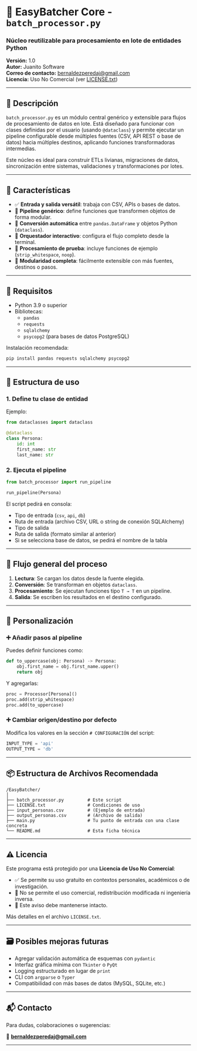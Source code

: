 
# 🔁 EasyBatcher Core - `batch_processor.py`

### Núcleo reutilizable para procesamiento en lote de entidades Python

**Versión:** 1.0  
**Autor:** Juanito Software  
**Correo de contacto:** [bernaldezperedaj@gmail.com](mailto:bernaldezperedaj@gmail.com)  
**Licencia:** Uso No Comercial (ver [LICENSE.txt](./LICENSE.txt))

---

## 📄 Descripción

`batch_processor.py` es un módulo central genérico y extensible para flujos de procesamiento de datos en lote. Está diseñado para funcionar con clases definidas por el usuario (usando `@dataclass`) y permite ejecutar un pipeline configurable desde múltiples fuentes (CSV, API REST o base de datos) hacia múltiples destinos, aplicando funciones transformadoras intermedias.

Este núcleo es ideal para construir ETLs livianas, migraciones de datos, sincronización entre sistemas, validaciones y transformaciones por lotes.

---

## 🚀 Características

- ✅ **Entrada y salida versátil**: trabaja con CSV, APIs o bases de datos.
- 🔄 **Pipeline genérico**: define funciones que transformen objetos de forma modular.
- 🧠 **Conversión automática** entre `pandas.DataFrame` y objetos Python (`dataclass`).
- 🔧 **Orquestador interactivo**: configura el flujo completo desde la terminal.
- 🧪 **Procesamiento de prueba**: incluye funciones de ejemplo (`strip_whitespace`, `noop`).
- 🧩 **Modularidad completa**: fácilmente extensible con más fuentes, destinos o pasos.

---

## 🧰 Requisitos

- Python 3.9 o superior
- Bibliotecas:
  - `pandas`
  - `requests`
  - `sqlalchemy`
  - `psycopg2` (para bases de datos PostgreSQL)

Instalación recomendada:

```bash
pip install pandas requests sqlalchemy psycopg2
```

---

## 🧠 Estructura de uso

### 1. Define tu clase de entidad

Ejemplo:
```python
from dataclasses import dataclass

@dataclass
class Persona:
    id: int
    first_name: str
    last_name: str
```
### 2. Ejecuta el pipeline

```python
from batch_processor import run_pipeline

run_pipeline(Persona)
```

El script pedirá en consola:

- Tipo de entrada (`csv`, `api`, `db`)
- Ruta de entrada (archivo CSV, URL o string de conexión SQLAlchemy)
- Tipo de salida
- Ruta de salida (formato similar al anterior)
- Si se selecciona base de datos, se pedirá el nombre de la tabla

---

## 🔂 Flujo general del proceso

1. **Lectura**: Se cargan los datos desde la fuente elegida.
2. **Conversión**: Se transforman en objetos `dataclass`.
3. **Procesamiento**: Se ejecutan funciones tipo `T → T` en un pipeline.
4. **Salida**: Se escriben los resultados en el destino configurado.

---

## 🔧 Personalización

### ➕ Añadir pasos al pipeline

Puedes definir funciones como:

```python
def to_uppercase(obj: Persona) -> Persona:
    obj.first_name = obj.first_name.upper()
    return obj
```

Y agregarlas:

```python
proc = Processor[Persona]()
proc.add(strip_whitespace)
proc.add(to_uppercase)
```

### ➕ Cambiar origen/destino por defecto

Modifica los valores en la sección `# CONFIGURACIÓN` del script:

```python
INPUT_TYPE = 'api'
OUTPUT_TYPE = 'db'
```

---

## 📦 Estructura de Archivos Recomendada

```
/EasyBatcher/
│
├── batch_processor.py         # Este script
├── LICENSE.txt                # Condiciones de uso
├── input_personas.csv         # (Ejemplo de entrada)
├── output_personas.csv        # (Archivo de salida)
├── main.py                    # Tu punto de entrada con una clase concreta
└── README.md                  # Esta ficha técnica
```

---

## ⚠️ Licencia

Este programa está protegido por una **Licencia de Uso No Comercial**:

- ✅ Se permite su uso gratuito en contextos personales, académicos o de investigación.
- 🚫 No se permite el uso comercial, redistribución modificada ni ingeniería inversa.
- 🧾 Este aviso debe mantenerse intacto.

Más detalles en el archivo `LICENSE.txt`.

---

## 🗃️ Posibles mejoras futuras

- Agregar validación automática de esquemas con `pydantic`
- Interfaz gráfica mínima con `Tkinter` o `PyQt`
- Logging estructurado en lugar de `print`
- CLI con `argparse` o `Typer`
- Compatibilidad con más bases de datos (MySQL, SQLite, etc.)

---

## 📬 Contacto

Para dudas, colaboraciones o sugerencias:

📧 **bernaldezperedaj@gmail.com**

---

